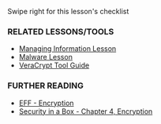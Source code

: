 [Title]: # (What now?)
[Difficulty]: # (Advanced)
[Order]: # (5)

Swipe right for this lesson's checklist

### RELATED LESSONS/TOOLS

*   [Managing Information Lesson](umbrella://lesson/managing-information)
*   [Malware Lesson](umbrella://lesson/malware)
*   [VeraCrypt Tool Guide](umbrella://lesson/veracrypt)

### FURTHER READING

*   [EFF - Encryption](https://ssd.eff.org/en/module/what-encryption)
*   [Security in a Box - Chapter 4, Encryption](https://securityinabox.org/chapter-4)
